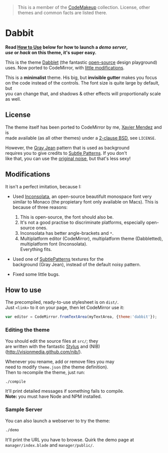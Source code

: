 > This is a member of the [CodeMakeup](https://github.com/jmendeth/CodeMakeup) collection.
> License, other themes and common facts are listed there.

# Dabbit

**Read [How to Use](#how-to-use) below for how to launch a _demo server_,  
_use_ or _hack_ on this theme, it's super easy.**

This is the theme [Dabblet](http://dabblet.com) (the fantastic [open-source](https://github.com/LeaVerou/dabblet) design playground)  
uses. Now ported to CodeMirror, with [little modifications](#modifications).

<!-- TODO: screenshot -->

This is a **minimalist** theme. His big, but **invisible gutter** makes you focus  
on the code instead of the controls. The font size is quite large by default, but  
you can change that, and shadows & other effects will proportionally scale as well.

## License

The theme itself has been ported to CodeMirror by me, [Xavier Mendez](https://github.com/jmendeth) and is  
made available (as all other themes) under a [2-clause BSD](http://opensource.org/licenses/bsd-license), see `LICENSE`.

However, the [Gray Jean](http://subtlepatterns.com/grey-jean/) pattern that is used as background  
requires you to give credits to [Subtle Patterns](http://subtlepatterns.com). If you don't  
like that, you can use the [original noise](https://github.com/LeaVerou/dabblet/blob/8da489da6aaf4d547af58113ceaea544e104b2ce/img/noise.png), but that's less sexy!

## Modifications

It isn't a perfect imitation, because I:

 - Used [Inconsolata](http://www.google.com/webfonts/specimen/Inconsolata), an open-source beautifult monospace font
   very similar to Monaco (the propietary font only available on Macs). This is  
   because of three reasons:
   
   1. This is open-source, the font should also be.
   2. It's not a good practise to discriminate platforms, especially open-source ones.
   3. Inconsolata has better angle-brackets and `*`.
   4. Multiplatform editor (CodeMirror), multiplatform theme (Dabbletted), multiplatform font (Inconsolata).  
      Everything fits.

 - Used one of [SubtlePatterns](http://subtlepatterns.com) textures for the  
   background (Gray Jean), instead of the default noisy pattern.
 - Fixed some little bugs.

## How to use

The precompiled, ready-to-use stylesheet is on `dist/`.  
Just `<link>` to it on your page, then let CodeMirror use it:

```javascript
var editor = CodeMirror.fromTextArea(myTextArea, {theme:'dabbit'});
```

### Editing the theme

You should edit the source files at `src/`; they  
are written with the fantastic [Stylus](http://learnboost.github.com/stylus) and (NIB)(http://visionmedia.github.com/nib/).

Whenever you rename, add or remove files you may  
need to modify `theme.json` (the theme definition).  
Then to recompile the theme, just run:

```bash
./compile
```

It'll print detailed messages if something fails to compile.  
**Note:** you must have Node and NPM installed.

### Sample Server

You can also launch a webserver to try the theme:

```bash
./demo
```

It'll print the URL you have to browse.
Quirk the demo page at `manager/index.blade` and `manager/public/`.
